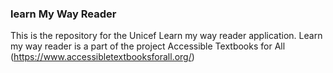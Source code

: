 ### learn My Way Reader

This is the repository for the Unicef Learn my way reader application. Learn my way reader is a part of the project Accessible Textbooks for All (https://www.accessibletextbooksforall.org/)
